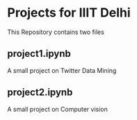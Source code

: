 # Projects for IIIT Delhi
This Repository contains two files
## **project1.ipynb**
A small project on Twitter Data Mining
## **project2.ipynb**
A small project on Computer vision
